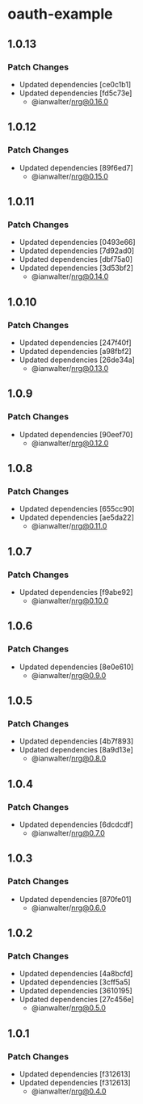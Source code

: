 # oauth-example

## 1.0.13

### Patch Changes

- Updated dependencies [ce0c1b1]
- Updated dependencies [fd5c73e]
  - @ianwalter/nrg@0.16.0

## 1.0.12

### Patch Changes

- Updated dependencies [89f6ed7]
  - @ianwalter/nrg@0.15.0

## 1.0.11

### Patch Changes

- Updated dependencies [0493e66]
- Updated dependencies [7d92ad0]
- Updated dependencies [dbf75a0]
- Updated dependencies [3d53bf2]
  - @ianwalter/nrg@0.14.0

## 1.0.10

### Patch Changes

- Updated dependencies [247f40f]
- Updated dependencies [a98fbf2]
- Updated dependencies [26de34a]
  - @ianwalter/nrg@0.13.0

## 1.0.9

### Patch Changes

- Updated dependencies [90eef70]
  - @ianwalter/nrg@0.12.0

## 1.0.8

### Patch Changes

- Updated dependencies [655cc90]
- Updated dependencies [ae5da22]
  - @ianwalter/nrg@0.11.0

## 1.0.7

### Patch Changes

- Updated dependencies [f9abe92]
  - @ianwalter/nrg@0.10.0

## 1.0.6

### Patch Changes

- Updated dependencies [8e0e610]
  - @ianwalter/nrg@0.9.0

## 1.0.5

### Patch Changes

- Updated dependencies [4b7f893]
- Updated dependencies [8a9d13e]
  - @ianwalter/nrg@0.8.0

## 1.0.4

### Patch Changes

- Updated dependencies [6dcdcdf]
  - @ianwalter/nrg@0.7.0

## 1.0.3

### Patch Changes

- Updated dependencies [870fe01]
  - @ianwalter/nrg@0.6.0

## 1.0.2

### Patch Changes

- Updated dependencies [4a8bcfd]
- Updated dependencies [3cff5a5]
- Updated dependencies [3610195]
- Updated dependencies [27c456e]
  - @ianwalter/nrg@0.5.0

## 1.0.1

### Patch Changes

- Updated dependencies [f312613]
- Updated dependencies [f312613]
  - @ianwalter/nrg@0.4.0
